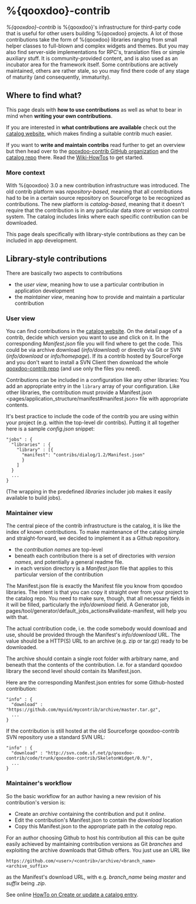 %{qooxdoo}-contrib
==================

*%{qooxdoo}-contrib* is %{qooxdoo}'s infrastructure for third-party code
that is useful for other users building %{qooxdoo} projects. A lot of
those contributions take the form of %{qooxdoo} libraries ranging from
small helper classes to full-blown and complex widgets and themes. But
you may also find server-side implementations for RPC's, translation
files or simple auxiliary stuff. It is community-provided content, and
is also used as an incubator area for the framework itself. Some
contributions are actively maintained, others are rather stale, so you
may find there code of any stage of maturity (and consequently,
immaturity).

Where to find what?
-------------------

This page deals with **how to use contributions** as well as what to
bear in mind when **writing your own contributions**.

If you are interested in **what contributions are available** check out
the [catalog website](http://qooxdoo.org/contrib/catalog), which makes
finding a suitable contrib much easier.

If you want to **write and maintain contribs** read further to get an
overview but then head over to the [qooxdoo-contrib GitHub
organization](http://github.com/qooxdoo-contrib) and the [catalog
repo](http://github.com/qooxdoo-contrib/catalog) there. Read the
[Wiki-HowTos](http://github.com/qooxdoo-contrib/catalog/wiki) to get
started.

### More context

With %{qooxdoo} 3.0 a new contribution infrastructure was introduced.
The old contrib platform was *repository-based*, meaning that all
contributions had to be in a certain source repository on SourceForge to
be recognized as contributions. The new platform is *catalog-based*,
meaning that it doesn't require that the contribution is in any
particular data store or version control system. The catalog includes
links where each specific contribution can be downloaded.

This page deals specifically with library-style contributions as they
can be included in app development.

Library-style contributions
---------------------------

There are basically two aspects to contributions

-   the *user view*, meaning how to use a particular contribution in
    application development
-   the *maintainer view*, meaning how to provide and maintain a
    particular contribution

### User view

You can find contributions in the [catalog
website](http://qooxdoo.org/contrib/catalog). On the detail page of a
contrib, decide which version you want to use and click on it. In the
corresponding *Manifest.json* file you will find where to get the code.
This could be via archive download (*info/download*) or directly via Git
or SVN (*info/download* or *info/homepage*). If its a contrib hosted by
SourceForge and you don't want to install a SVN Client then download the
whole [qooxdoo-contrib
repo](http://sourceforge.net/p/qooxdoo-contrib/code/HEAD/tarball) (and
use only the files you need).

Contributions can be included in a configuration like any other
libraries: You add an appropriate entry in the `library` array of your
configuration. Like other libraries, the contribution must provide a
Manifest.json
\<pages/application\_structure/manifest\#manifest.json\> file with
appropriate contents.

It's best practice to include the code of the contrib you are using
within your project (e.g. within the top-level dir contribs). Putting it
all together here is a sample *config.json* snippet:

    "jobs" : {
      "libraries" : {
        "library" : [{
          "manifest": "contribs/dialog/1.2/Manifest.json"
          }
        ]
      }
      ...
    }

(The wrapping in the predefined *libraries* includer job makes it easily
available to build jobs).

### Maintainer view

The central piece of the contrib infrastructure is the catalog, it is
like the index of known contributions. To make maintenance of the
catalog simple and straight-forward, we decided to implement it as a
Github repository.

-   the *contribution names* are top-level
-   beneath each contribution there is a set of directories with
    *version names*, and potentially a general readme file.
-   in each version directory is a *Manifest.json* file that applies to
    this particular version of the contribution

The Manifest.json file is exactly the Manifest file you know from
qooxdoo libraries. The intent is that you can copy it straight over from
your project to the catalog repo. You need to make sure, though, that
all necessary fields in it will be filled, particularly the
*info/download* field. A Generator job,
pages/tool/generator/default\_jobs\_actions\#validate-manifest, will
help you with that.

The actual contribution code, i.e. the code somebody would download and
use, should be provided through the Manifest's *info/download* URL. The
value should be a HTTP(S) URL to an archive (e.g. zip or tar.gz) ready
to be downloaded.

The archive should contain a single root folder with arbitrary name, and
beneath that the contents of the contribution. I.e. for a standard
qooxdoo library the second level should contain its Manifest.json.

Here are the corresponding Manifest.json entries for some Github-hosted
contribution:

    "info" : {
      "download" : "https://github.com/myuid/mycontrib/archive/master.tar.gz",
      ...
    }

If the contribution is still hosted at the old Sourceforge
qooxdoo-contrib SVN repository use a standard SVN URL:

    "info" : {
      "download" : "http://svn.code.sf.net/p/qooxdoo-contrib/code/trunk/qooxdoo-contrib/SkeletonWidget/0.9/",
      ...
    }

### Maintainer's workflow

So the basic workflow for an author having a new revision of his
contribution's version is:

-   Create an *archive* containing the contribution and put it *online*.
-   Edit the contribution's Manifest.json to contain the *download*
    location
-   Copy this Manifest.json to the appropriate path in the *catalog*
    repo.

For an author choosing Github to host his contribution all this can be
quite easily achieved by maintaining contribution versions as Git
*branches* and exploiting the archive downloads that Github offers. You
just use an URL like

    https://github.com/<user>/<contrib>/archive/<branch_name><archive_suffix>

as the Manifest's download URL, with e.g. *branch\_name* being *master*
and *suffix* being *.zip*.

See online [HowTo on Create or update a catalog
entry](https://github.com/qooxdoo-contrib/catalog/wiki/Create-or-update-a-catalog-entry).
